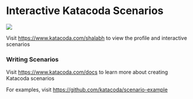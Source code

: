 # Interactive Katacoda Scenarios

[![](http://shields.katacoda.com/katacoda/shalabh/count.svg)](https://www.katacoda.com/shalabh "Get your profile on Katacoda.com")

Visit https://www.katacoda.com/shalabh to view the profile and interactive scenarios

### Writing Scenarios
Visit https://www.katacoda.com/docs to learn more about creating Katacoda scenarios

For examples, visit https://github.com/katacoda/scenario-example
